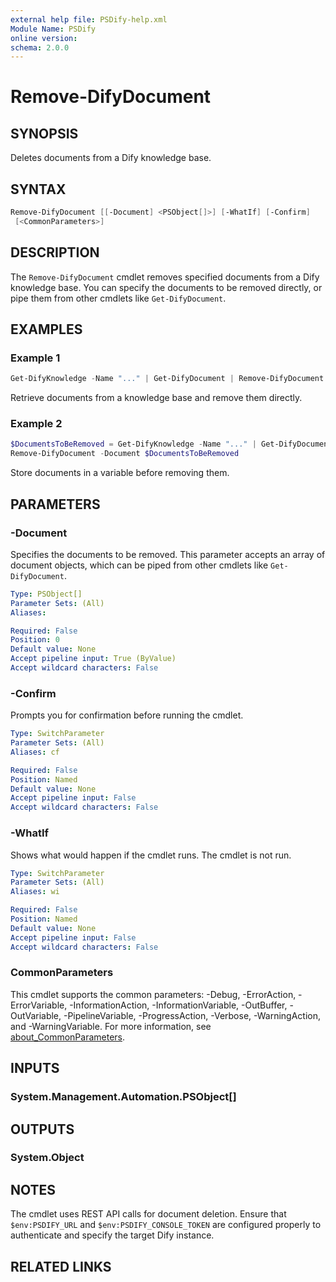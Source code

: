 ```yaml
---
external help file: PSDify-help.xml
Module Name: PSDify
online version:
schema: 2.0.0
---
```


# Remove-DifyDocument

## SYNOPSIS

Deletes documents from a Dify knowledge base.

## SYNTAX

```powershell
Remove-DifyDocument [[-Document] <PSObject[]>] [-WhatIf] [-Confirm]
 [<CommonParameters>]
```

## DESCRIPTION

The `Remove-DifyDocument` cmdlet removes specified documents from a Dify knowledge base. You can specify the documents to be removed directly, or pipe them from other cmdlets like `Get-DifyDocument`.

## EXAMPLES

### Example 1

```powershell
Get-DifyKnowledge -Name "..." | Get-DifyDocument | Remove-DifyDocument
```

Retrieve documents from a knowledge base and remove them directly.

### Example 2

```powershell
$DocumentsToBeRemoved = Get-DifyKnowledge -Name "..." | Get-DifyDocument
Remove-DifyDocument -Document $DocumentsToBeRemoved
```

Store documents in a variable before removing them.

## PARAMETERS

### -Document

Specifies the documents to be removed. This parameter accepts an array of document objects, which can be piped from other cmdlets like `Get-DifyDocument`.

```yaml
Type: PSObject[]
Parameter Sets: (All)
Aliases:

Required: False
Position: 0
Default value: None
Accept pipeline input: True (ByValue)
Accept wildcard characters: False
```

### -Confirm

Prompts you for confirmation before running the cmdlet.

```yaml
Type: SwitchParameter
Parameter Sets: (All)
Aliases: cf

Required: False
Position: Named
Default value: None
Accept pipeline input: False
Accept wildcard characters: False
```

### -WhatIf

Shows what would happen if the cmdlet runs. The cmdlet is not run.

```yaml
Type: SwitchParameter
Parameter Sets: (All)
Aliases: wi

Required: False
Position: Named
Default value: None
Accept pipeline input: False
Accept wildcard characters: False
```

### CommonParameters

This cmdlet supports the common parameters: -Debug, -ErrorAction, -ErrorVariable, -InformationAction, -InformationVariable, -OutBuffer, -OutVariable, -PipelineVariable, -ProgressAction, -Verbose, -WarningAction, and -WarningVariable. For more information, see [about_CommonParameters](http://go.microsoft.com/fwlink/?LinkID=113216).

## INPUTS

### System.Management.Automation.PSObject[]

## OUTPUTS

### System.Object

## NOTES

The cmdlet uses REST API calls for document deletion. Ensure that `$env:PSDIFY_URL` and `$env:PSDIFY_CONSOLE_TOKEN` are configured properly to authenticate and specify the target Dify instance.

## RELATED LINKS
